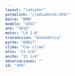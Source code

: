 ```yaml
---
layout: "radiador"
permalink: "/radiadores/369/"
marca: "BMW"
modelo: "435I"
ano: "2016"
motor: "L4 2.0"
transmision: "Automática"
parte: "60817"
clima: "Con clima"
alto: "23 5/8"
ancho: "13 1/4"
observaciones: ""
id: "369"
---
```


